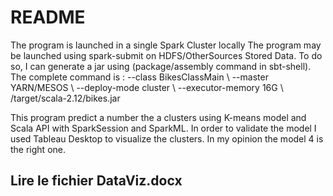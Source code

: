 <h1> README</h1>
The program is launched in a single Spark Cluster locally 
The program may be launched using spark-submit on HDFS/OtherSources Stored Data. 
To do so, I can generate a jar using (package/assembly command in sbt-shell). 
The complete command is : 
--class BikesClassMain \
  --master YARN/MESOS \
  --deploy-mode cluster \
  --executor-memory 16G \
  /target/scala-2.12/bikes.jar

This program predict a number the a clusters using K-means model and Scala API with SparkSession and SparkML.
In order to validate the model I used Tableau Desktop to visualize the clusters.
In my opinion the model 4 is the right one. 

<h2>Lire le fichier DataViz.docx</h2>

